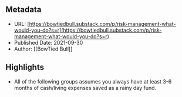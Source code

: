 ## Metadata
* URL: [https://bowtiedbull.substack.com/p/risk-management-what-would-you-do?s=r](https://bowtiedbull.substack.com/p/risk-management-what-would-you-do?s=r)
* Published Date: 2021-09-30
* Author: [[BowTied Bull]]

## Highlights
* All of the following groups assumes you always have at least 3-6 months of cash/living expenses saved as a rainy day fund.